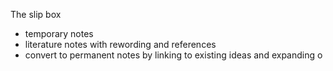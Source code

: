 The slip box
- temporary notes
- literature notes with rewording and references
- convert to permanent notes by linking to existing ideas and expanding o